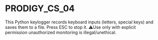 # PRODIGY_CS_04
This Python keylogger records keyboard inputs (letters, special keys) and saves them to a file. Press ESC to stop it. ⚠️Use only with explicit permission unauthorized monitoring is illegal/unethical.
